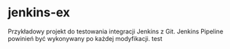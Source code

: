 # jenkins-ex

Przykładowy projekt do testowania integracji Jenkins z Git.
Jenkins Pipeline powinień być wykonywany po każdej modyfikacji.
test
